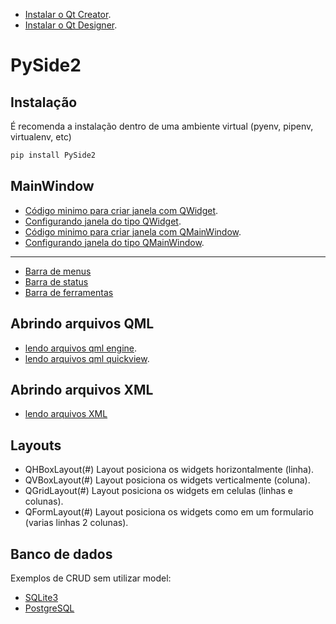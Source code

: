 - [Instalar o Qt Creator](./docs/install-qt-creator.md).
- [Instalar o Qt Designer](./docs/install-qt-designer.md).

# PySide2


## Instalação

É recomenda a instalação dentro de uma ambiente virtual (pyenv, pipenv, virtualenv, etc)

```bash
pip install PySide2
```

## MainWindow

- [Código minimo para criar janela com QWidget](./src/main_window/minimal-qwidget.py).
- [Configurando janela do tipo QWidget](./src/main_window/main_window_qwidget.py).
- [Código minimo para criar janela com QMainWindow](./src/main_window/minimal-qmainwindow.py).
- [Configurando janela do tipo QMainWindow](./src/main_window/main_window_qmainwindow.py).

---

- [Barra de menus](./src/menu_bar/menu_bar.py)
- [Barra de status](./src/status_bar/status_bar.py)
- [Barra de ferramentas](./src/tool_bar/tool_bar.py)

## Abrindo arquivos QML

- [lendo arquivos qml engine](./src/main_window/qml/qml_engine.py).
- [lendo arquivos qml quickview](./src/main_window/qml/qml_quickview.py).

## Abrindo arquivos XML

- [lendo arquivos XML](./src/main_window/xml/MainWindow.py)

## Layouts

- QHBoxLayout(#) Layout posiciona os widgets horizontalmente (linha).
- QVBoxLayout(#) Layout posiciona os widgets verticalmente (coluna).
- QGridLayout(#) Layout posiciona os widgets em celulas (linhas e colunas).
- QFormLayout(#) Layout posiciona os widgets como em um formulario (varias linhas 2 colunas).

## Banco de dados

Exemplos de CRUD sem utilizar model:

- [SQLite3](./src/database/db-sqlite/ConnectSQLite.py)
- [PostgreSQL](./src/database/db-postgres/ConnectPostgreSQL.py)
